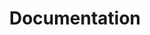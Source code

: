 ---
# Feel free to add content and custom Front Matter to this file.
# To modify the layout, see https://jekyllrb.com/docs/themes/#overriding-theme-defaults
#home

layout: default
title: Documentation
nav_order: 2
has_children: true
---
